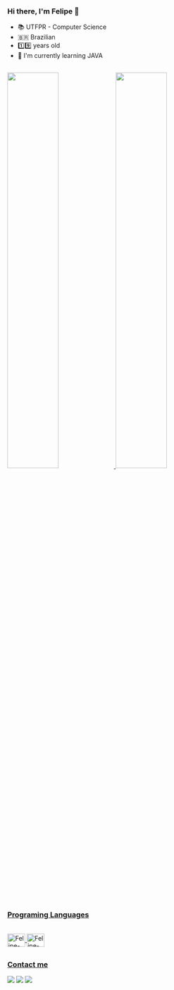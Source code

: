### Hi there, I'm Felipe 👋

- 📚 UTFPR - Computer Science
- 🇧🇷 Brazilian
- 1️⃣9️⃣ years old
- 🌱 I'm currently learning JAVA

##

<div>
  <a href="https://github.com/felipe-mizidorio">
  <img width="48%" src="https://github-readme-stats.vercel.app/api?username=felipe-mizidorio&show_icons=true&theme=tokyonight&include_all_commits=true&count_private=true"/>
  <img width="48%" src="https://github-readme-stats.vercel.app/api/top-langs/?username=felipe-mizidorio&layout=compact&langs_count=7&theme=tokyonight"/>
</div>

##

### Programing Languages
<div style="display: inline_block"><br>
  <img align="center" alt="Felipe-Java" height="30" width="40" src="https://cdn.jsdelivr.net/gh/devicons/devicon/icons/java/java-original.svg">
  <img align="center" alt="Felipe-C" height="30" width="40" src="https://cdn.jsdelivr.net/gh/devicons/devicon/icons/c/c-original.svg">
</div>

##

### Contact me
<div> 
  <a href="https://www.instagram.com/felipe_merenda/" target="_blank"><img src="https://img.shields.io/badge/-Instagram-%23E4405F?style=for-the-badge&logo=instagram&logoColor=white" target="_blank"></a>
  <a href = "mailto:felipemerenda1@gmail.com"><img src="https://img.shields.io/badge/Gmail-D14836?style=for-the-badge&logo=gmail&logoColor=white"></a>
  <a href="https://www.linkedin.com/in/felipe-merenda-857493206/" target="_blank"><img src="https://img.shields.io/badge/-LinkedIn-%230077B5?style=for-the-badge&logo=linkedin&logoColor=white" target="_blank"></a> 
</div>
